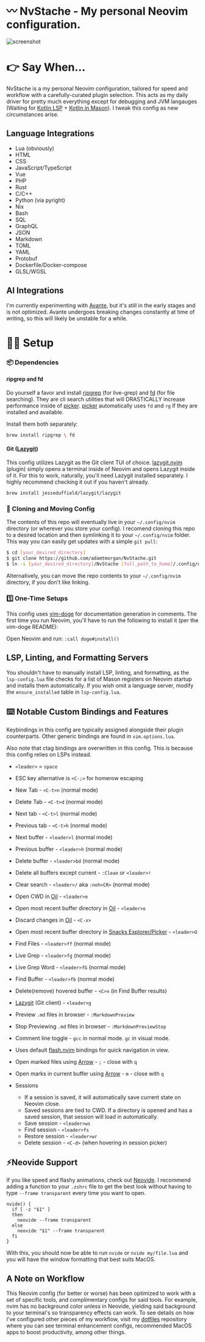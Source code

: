 # 〰️ NvStache - My personal Neovim configuration.

![screenshot](screenshot.jpg)

# 👉 Say When...

NvStache is a my personal Neovim configuration, tailored for speed and workflow with a carefully-curated plugin selection. This acts as my daily
driver for pretty much everything except for debugging and JVM langauges (Waiting for [Kotlin LSP](https://github.com/Kotlin/kotlin-lsp) +
[Kotlin in Mason](https://github.com/mason-org/mason-registry/pull/10300)). I tweak this config as new circumstances arise.

## Language Integrations

- Lua (obviously)
- HTML
- CSS
- JavaScript/TypeScript
- Vue
- PHP
- Rust
- C/C++
- Python (via pyright)
- Nix
- Bash
- SQL
- GraphQL
- JSON
- Markdown
- TOML
- YAML
- Protobuf
- Dockerfile/Docker-compose
- GLSL/WGSL

## AI Integrations

I'm currently experimenting with [Avante](https://github.com/yetone/avante.nvim), but it's still in the early stages and is not optimized.
Avante undergoes breaking changes constantly at time of writing, so this will likely be unstable for a while.

# 👨‍💻 Setup

### 📦 Dependencies

#### ripgrep and fd

Do yourself a favor and install [ripgrep](https://github.com/BurntSushi/ripgrep) (for live-grep) and [fd](https://github.com/sharkdp/fd) (for file searching).
They are cli search utilities that will DRASTICALLY increase performance inside of [picker](https://github.com/folke/snacks.nvim/blob/main/docs/picker.md).
[picker](https://github.com/folke/snacks.nvim/blob/main/docs/picker.md) automatically uses `fd` and `rg` if they are installed and available.

Install them both separately:

```bash
brew install ripgrep \ fd
```

#### Git ([Lazygit](https://github.com/jesseduffield/lazygit))

This config utilizes Lazygit as the Git client TUI of choice. [lazygit.nvim](https://github.com/kdheepak/lazygit.nvim) (plugin) simply opens a terminal inside of Neovim and opens Lazygit inside of it. For this to work, naturally, you'll need Lazygit installed separately. I highly recommend checking it out if you haven't already.

```bash
brew install jesseduffield/lazygit/lazygit
```

### 🚚 Cloning and Moving Config

The contents of this repo will eventually live in your `~/.config/nvim` directory (or wherever you store your config). I recomend cloning this repo to a desired location and then symlinking it to your `~/.config/nvim` folder. This way you can easily get updates with a simple `git pull`:

```bash
$ cd [your_desired_directory]
$ git clone https://github.com/adamtmorgan/NvStache.git
$ ln -s [your_desired_directory]/NvStache [full_path_to_home]/.config/nvim
```

Alternatively, you can move the repo contents to your `~/.config/nvim` directory, if you don't like linking.

### 1️⃣ One-Time Setups

This config uses [vim-doge](https://github.com/kkoomen/vim-doge) for documentation generation in comments. The first time you run Neovim, you'll have to run the following to install it (per the vim-doge README):

Open Neovim and run:
`:call doge#install()`

## LSP, Linting, and Formatting Servers

You shouldn't have to manually install LSP, linting, and formatting, as the `lsp-config.lua` file checks for a list of Mason registers on Neovim startup and installs them automatically. If you wish omit a language server,
modify the `ensure_installed` table in `lsp-config.lua`.

## ⌨️ Notable Custom Bindings and Features

Keybindings in this config are typically assigned
alongside their plugin counterparts. Other generic bindings
are found in `vim.options.lua`.

Also note that ctag bindings are overwritten in this config.
This is because this config relies on LSPs instead.

- `<leader>` = `space`

- ESC key alternative is `<C-;>` for homerow escaping

- New Tab - `<C-t>n` (normal mode)

- Delete Tab - `<C-t>d` (normal mode)

- Next tab - `<C-t>l` (normal mode)

- Previous tab - `<C-t>h` (normal mode)

- Next buffer - `<leader>l` (normal mode)

- Previous buffer - `<leader>h` (normal mode)

- Delete buffer - `<leader>bd` (normal mode)

- Delete all buffers except current - `:Clean` or `<leader>!`

- Clear search - `<leader>/` aka `:noh<CR>` (normal mode)

- Open CWD in [Oil](https://github.com/stevearc/oil.nvim) - `<leader>e`

- Open most recent buffer directory in [Oil](https://github.com/stevearc/oil.nvim) - `<leader>o`

- Discard changes in [Oil](https://github.com/stevearc/oil.nvim) - `<C-x>`

- Open most recent buffer directory in [Snacks Explorer/Picker](https://github.com/folke/snacks.nvim/blob/main/docs/explorer.md) - `<leader>O`

- Find Files - `<leader>ff` (normal mode)

- Live Grep - `<leader>fg` (normal mode)

- Live Grep Word - `<leader>fG` (normal mode)

- Find Buffer - `<leader>fb` (normal mode)

- Delete(remove) hovered buffer - `<C>x` (in Find Buffer results)

- [Lazygit](https://github.com/jesseduffield/lazygit) (Git client) - `<leader>g`

- Preview `.md` files in browser - `:MarkdownPreview`

- Stop Previewing `.md` files in browser - `:MarkdownPreviewStop`

- Comment line toggle - `gcc` in normal mode. `gc` in visual mode.

- Uses default [flash.nvim](https://github.com/folke/flash.nvim) bindings for quick navigation in view.

- Open marked files using [Arrow](https://github.com/otavioschwanck/arrow.nvim) - `;` - close with `q`

- Open marks in current buffer using [Arrow](https://github.com/otavioschwanck/arrow.nvim) - `m` - close with `q`

- Sessions
  - If a session is saved, it will automatically save current state on Neovim close.
  - Saved sessions are tied to CWD. If a directory is opened and has a saved session, that session will load in automatically.
  - Save session - `<leader>ws`
  - Find session - `<leader>fs`
  - Restore session - `<leader>wr`
  - Delete session - `<C-d>` (when hovering in session picker)

## ⚡Neovide Support

If you like speed and flashy animations, check out [Neovide](https://neovide.dev/).
I recommend adding a function to your `.zshrc` file to get the best look without having to type `--frame transparent` every time you want to open.

```bash[.zshrc]
nvide() {
  if [ -z "$1" ]
  then
    neovide --frame transparent
  else
    neovide "$1" --frame transparent
  fi
}
```

With this, you should now be able to run `nvide` or `nvide my/file.lua` and you will have the window formatting that best suits MacOS.

## A Note on Workflow

This Neovim config (for better or worse) has been optimized to work with a set of specific tools, and complimentary configs for
said tools. For example, nvim has no background color unless in Neovide, yielding said background to your terminal's so transparency effects can work.
To see details on how I've configured other pieces of my workflow, visit my [dotfiles](https://github.com/adamtmorgan/dotfiles) repository where you
can see terminal enhancement configs, recommended MacOS apps to boost productivity, among other things.
